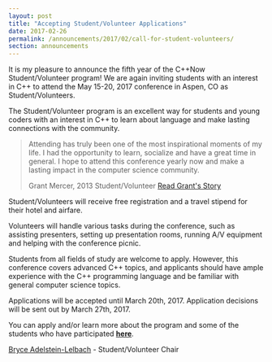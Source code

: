 ```yaml
---
layout: post
title: "Accepting Student/Volunteer Applications"
date: 2017-02-26
permalink: /announcements/2017/02/call-for-student-volunteers/
section: announcements
---
```


It is my pleasure to announce the fifth year of the C++Now Student/Volunteer program! We are again inviting students with an interest in C++ to attend the May 15-20, 2017 conference in Aspen, CO as Student/Volunteers.

<!--break-->

The Student/Volunteer program is an excellent way for students and young coders with an interest in C++ to learn about language and make lasting connections with the community.

<blockquote class="quoteBox">
    <span class="quoteBoxImage" style="background-image: url(/assets/img/volunteers/grant_mercer.jpg);"></span>
    <p class="quoteBoxText">
        Attending has truly been one of the most inspirational moments of my life. I had the opportunity to learn, socialize and have a great time in general. I hope to attend this conference yearly now and make a lasting impact in the computer science community.
    </p>
    <span class="quoteBoxCredentials">Grant Mercer, 2013 Student/Volunteer</span>
    <a href="/about/volunteer_program/grant_mercers_volunteer_story/" class="quoteBoxRightLink">Read Grant's Story</a>
</blockquote>

Student/Volunteers will receive free registration and a travel stipend for their hotel and airfare.

Volunteers will handle various tasks during the conference, such as assisting presenters, setting up presentation rooms, running A/V equipment and helping with the conference picnic.

Students from all fields of study are welcome to apply. However, this conference covers advanced C++ topics, and applicants should have ample experience with the C++ programming language and be familiar with general computer science topics.

Applications will be accepted until March 20th, 2017. Application decisions will be sent out by March 27th, 2017.

You can apply and/or learn more about the program and some of the students who have participated **[here](/about/volunteer_program/)**.

[Bryce Adelstein-Lelbach](mailto:bryce@cppnow.org) - Student/Volunteer Chair
